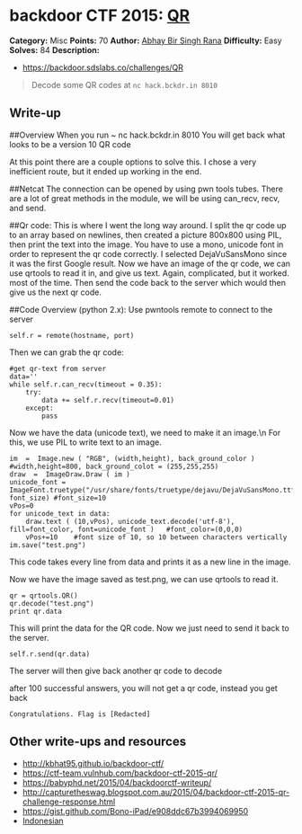 # backdoor CTF 2015: [QR](https://backdoor.sdslabs.co/challenges/QR)

**Category:** Misc
**Points:** 70
**Author:** [Abhay Bir Singh Rana](https://backdoor.sdslabs.co/users/nemo)
**Difficulty:** Easy
**Solves:** 84
**Description:** 

* <https://backdoor.sdslabs.co/challenges/QR>

> Decode some QR codes at `nc hack.bckdr.in 8010`

## Write-up

##Overview
When you run
~ nc hack.bckdr.in 8010
You will get back what looks to be a version 10 QR code

At this point there are a couple options to solve this.
I chose a very inefficient route, but it ended up working in the end.

##Netcat
The connection can be opened by using pwn tools tubes.
There are a lot of great methods in the module, we will be using can_recv, recv, and send.

##Qr code:
This is where I went the long way around.
I split the qr code up to an array based on newlines, 
then created a picture 800x800 using PIL, 
then print the text into the image.
You have to use a mono, unicode font in order to represent the qr code correctly.
I selected DejaVuSansMono since it was the first Google result.
Now we have an image of the qr code, we can use qrtools to read it in, and give us text.
Again, complicated, but it worked. most of the time.
Then send the code back to the server which would then give us the next qr code.

##Code Overview (python 2.x):
Use pwntools remote to connect to the server
	
	self.r = remote(hostname, port)
Then we can grab the qr code:

	#get qr-text from server
	data=''
	while self.r.can_recv(timeout = 0.35):
		try:
			data += self.r.recv(timeout=0.01)
		except:
			pass
Now we have the data (unicode text), we need to make it an image.\n
For this, we use PIL to write text to an image.

	im  =  Image.new ( "RGB", (width,height), back_ground_color )	#width,height=800, back_ground_colot = (255,255,255)
	draw  =  ImageDraw.Draw ( im )
	unicode_font = ImageFont.truetype("/usr/share/fonts/truetype/dejavu/DejaVuSansMono.ttf", font_size)	#font_size=10
	vPos=0
	for unicode_text in data:
		draw.text ( (10,vPos), unicode_text.decode('utf-8'), fill=font_color, font=unicode_font )	#font_color=(0,0,0)
		vPos+=10	#font size of 10, so 10 between characters vertically
	im.save("test.png")
This code takes every line from data and prints it as a new line in the image.

Now we have the image saved as test.png, we can use qrtools to read it.

	qr = qrtools.QR()
	qr.decode("test.png")
	print qr.data
This will print the data for the QR code. Now we just need to send it back to the server.

	self.r.send(qr.data)
The server will then give back another qr code to decode

after 100 successful answers, you will not get a qr code,
instead you get back

	Congratulations. Flag is [Redacted]


## Other write-ups and resources

* <http://kbhat95.github.io/backdoor-ctf/>
* <https://ctf-team.vulnhub.com/backdoor-ctf-2015-qr/>
* <https://babyphd.net/2015/04/backdoorctf-writeup/>
* <http://capturetheswag.blogspot.com.au/2015/04/backdoor-ctf-2015-qr-challenge-response.html>
* <https://gist.github.com/Bono-iPad/e908ddc67b3994069950>
* [Indonesian](https://docs.google.com/document/d/12EM1YFzBoGp5jIDtryIof4Jv_p1S1Fvw-6rP8hm9ZlM/edit)
